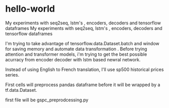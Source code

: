 # hello-world
My experiments with seq2seq, lstm's , encoders, decoders and tensorflow dataframes
My experiments with seq2seq, lstm's , encoders, decoders and tensorflow dataframes

I'm trying to take advantage of tensorflow.data.Dataset.batch and window for saving memory and automate data transformation . Before trying attention and transformer models, i'm trying to get the best possible acurracy from encoder decoder with lstm based newral network.

Instead of using English to French translation, I'll use sp500 historical prices series.

First cells will preprocess pandas dataframe before it will be wrapped by a tf.data.Dataset.

first file will be gspc_preprodcessing.py
